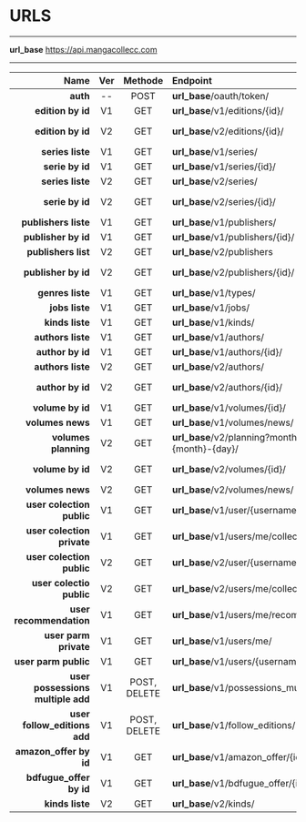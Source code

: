 # URLS

---

**url_base** https://api.mangacollecc.com

---

|                          **Name** | Ver | **Methode**  | **Endpoint**                                         | **Responce url**                                                                      |
|----------------------------------:|:---:|:------------:|:-----------------------------------------------------|:--------------------------------------------------------------------------------------|
|                          **auth** | --  |     POST     | **url_base**/oauth/token/                            |                                                                                       |
|                 **edition by id** | V1  |     GET      | **url_base**/v1/editions/{id}/                       |                                                                                       |
|                 **edition by id** | V2  |     GET      | **url_base**/v2/editions/{id}/                       | docs/mangacollec/urls_responce/v2_edition_333eb14c-5f0a-4130-99fe-d2842cd06349.json   |
|                  **series liste** | V1  |     GET      | **url_base**/v1/series/                              |                                                                                       |
|                   **serie by id** | V1  |     GET      | **url_base**/v1/series/{id}/                         |                                                                                       |
|                  **series liste** | V2  |     GET      | **url_base**/v2/series/                              | docs/mangacollec/urls_responce/v2_series.json                                         |
|                   **serie by id** | V2  |     GET      | **url_base**/v2/series/{id}/                         | docs/mangacollec/urls_responce/v2_serie_a320ac19-4318-4471-9e4e-eb017f4584d5.json     |
|              **publishers liste** | V1  |     GET      | **url_base**/v1/publishers/                          |                                                                                       |
|               **publisher by id** | V1  |     GET      | **url_base**/v1/publishers/{id}/                     |                                                                                       |
|               **publishers list** | V2  |     GET      | **url_base**/v2/publishers                           | docs/mangacollec/urls_responce/v2_publishers.json                                     |
|               **publisher by id** | V2  |     GET      | **url_base**/v2/publishers/{id}/                     | docs/mangacollec/urls_responce/v2_publisher_bdef8c9e-7395-465d-8175-a1b985d4aa92.json |
|                  **genres liste** | V1  |     GET      | **url_base**/v1/types/                               |                                                                                       |
|                    **jobs liste** | V1  |     GET      | **url_base**/v1/jobs/                                |                                                                                       |
|                   **kinds liste** | V1  |     GET      | **url_base**/v1/kinds/                               |                                                                                       |
|                 **authors liste** | V1  |     GET      | **url_base**/v1/authors/                             |                                                                                       |
|                  **author by id** | V1  |     GET      | **url_base**/v1/authors/{id}/                        |                                                                                       |
|                 **authors liste** | V2  |     GET      | **url_base**/v2/authors/                             | docs/mangacollec/urls_responce/v2_authors.json                                        |
|                  **author by id** | V2  |     GET      | **url_base**/v2/authors/{id}/                        | docs/mangacollec/urls_responce/v2_author_381c5429-93b2-494d-857d-ceb2b701f876.json    |
|                  **volume by id** | V1  |     GET      | **url_base**/v1/volumes/{id}/                        |                                                                                       |
|                  **volumes news** | V1  |     GET      | **url_base**/v1/volumes/news/                        |                                                                                       |
|              **volumes planning** | V2  |     GET      | **url_base**/v2/planning?month={year}-{month}-{day}/ |                                                                                       |
|                  **volume by id** | V2  |     GET      | **url_base**/v2/volumes/{id}/                        | docs/mangacollec/urls_responce/v2_volume_6e22eae9-2afd-45ba-8c26-d10d4224d5bf.json    |
|                  **volumes news** | V2  |     GET      | **url_base**/v2/volumes/news/                        | docs/mangacollec/urls_responce/v2_volumes_news.json                                   |
|         **user colection public** | V1  |     GET      | **url_base**/v1/user/{username}/collection/          | docs/mangacollec/urls_responce/v2_collection_shooterdev.json                          |
|        **user colection private** | V1  |     GET      | **url_base**/v1/users/me/collection/                 |                                                                                       |
|         **user colection public** | V2  |     GET      | **url_base**/v2/user/{username}/collection/          |                                                                                       |
|          **user colectio public** | V2  |     GET      | **url_base**/v2/users/me/collection/                 | docs/mangacollec/urls_responce/v2_collection_me.json                                  |
|           **user recommendation** | V1  |     GET      | **url_base**/v1/users/me/recommendation/             |                                                                                       |
|             **user parm private** | V1  |     GET      | **url_base**/v1/users/me/                            |                                                                                       |
|              **user parm public** | V1  |     GET      | **url_base**/v1/users/{username}/                    |                                                                                       |
| **user possessions multiple add** | V1  | POST, DELETE | **url_base**/v1/possessions_multiple/                |                                                                                       |
|      **user follow_editions add** | V1  | POST, DELETE | **url_base**/v1/follow_editions/                     |                                                                                       |
|            **amazon_offer by id** | V1  |     GET      | **url_base**/v1/amazon_offer/{id}/                   |                                                                                       |
|           **bdfugue_offer by id** | V1  |     GET      | **url_base**/v1/bdfugue_offer/{id}/                  |                                                                                       |
|                   **kinds liste** | V2  |     GET      | **url_base**/v2/kinds/                               | docs_mangacollecc/urls_responce/v2_kinds.json                                         |
